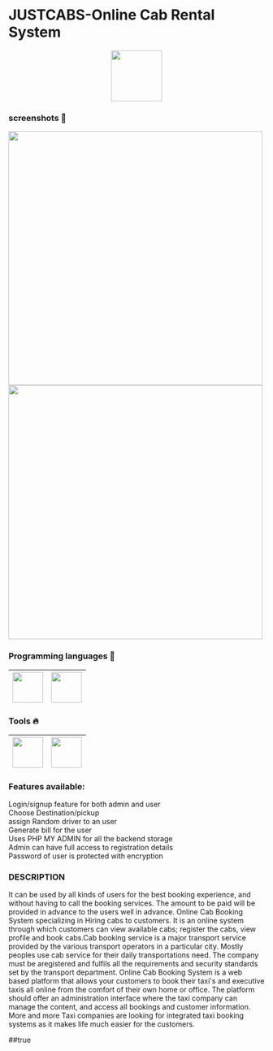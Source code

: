 # JUSTCABS-Online Cab Rental System

<p align="center">
<img  height="100" src="https://github.com/adityakamath16/JustCabs-Online.Cab.Rental.System/blob/main/new/logo2.jpg"></img>
</p>

### screenshots :rocket:
<img src="https://github.com/adityakamath16/JustCabs-Online.Cab.Rental.System/blob/main/screenshots/4home.png" width=500> <img src="https://github.com/adityakamath16/JustCabs-Online.Cab.Rental.System/blob/main/screenshots/1login.png" width=500>

### Programming languages :rocket:
|<img src="https://github.com/adityakamath16/JustCabs-Online.Cab.Rental.System/blob/main/screenshots/html-flat.png" width=60> | <img src="https://github.com/adityakamath16/JustCabs-Online.Cab.Rental.System/blob/main/screenshots/css.png" width=60> | 
|:---:|:---:|

### Tools :fire:
|<img src="https://github.com/adityakamath16/JustCabs-Online.Cab.Rental.System/blob/main/screenshots/WampServer.png" width=60> | <img src="https://github.com/adityakamath16/JustCabs-Online.Cab.Rental.System/blob/main/screenshots/brackets.png" width=60> | 
|:---:|:---:|


<p><h3>Features available: </h3></p>
Login/signup feature for both admin and user<br>
Choose Destination/pickup<br>
assign Random driver to an user<br>
Generate bill for the user<br>
Uses PHP MY ADMIN for all the backend storage<br>
Admin can have full access to registration details<br>
Password of user is protected with encryption<br>

### DESCRIPTION
<p>It can be used by all kinds of users for the best booking experience, and without having to call the booking services. The amount to be paid will be provided in advance to the users well in advance. Online Cab Booking System specializing in Hiring cabs to customers. It is an online system through which customers can view available cabs; register the cabs, view profile and book cabs.Cab booking service is a major transport service provided by the various transport operators in a particular city. Mostly peoples use cab service for their daily transportations need. The company must be aregistered and fulfils all the requirements and security standards set by the transport department.
Online Cab Booking System is a web based platform that allows your customers to book their taxi's and executive taxis all online from the comfort of their own home or office. The platform should offer an administration interface where the taxi company can manage the content, and access all bookings and customer information. More and more Taxi companies are looking for integrated taxi booking systems as it makes life much easier for the customers.</p>
<p align="center">

 
##true
